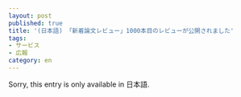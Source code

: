 ```yaml
---
layout: post
published: true
title: '(日本語) 「新着論文レビュー」1000本目のレビューが公開されました'
tags:
- サービス
- 広報
category: en
---
```

Sorry, this entry is only available in 日本語.